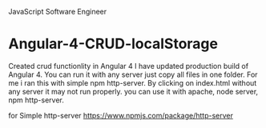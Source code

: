 JavaScript Software Engineer
# Angular-4-CRUD-localStorage
Created crud functionlity in Angular 4
I have updated production build of Angular 4.
You can run it with any server just copy all files in one folder. For me i ran this with simple npm http-server.
By clicking on index.html without any server it may not run properly. you can use it with apache, node server, npm http-server.

for Simple http-server
https://www.npmjs.com/package/http-server
